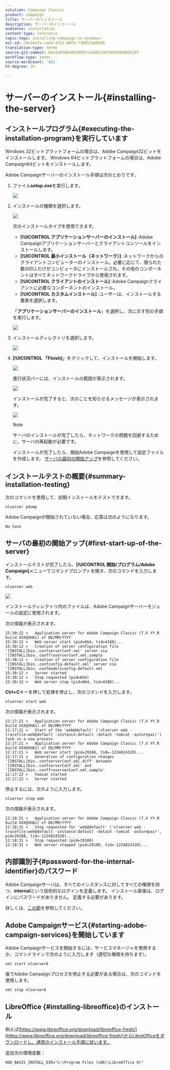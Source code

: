```yaml
---
solution: Campaign Classic
product: campaign
title: サーバーのインストール
description: サーバーのインストール
audience: installation
content-type: reference
topic-tags: installing-campaign-in-windows-
exl-id: c0cb4efa-cae9-4312-88fb-738857a89595
translation-type: tm+mt
source-git-commit: b0a1e0596e985998f1a1d02236f9359d0482624f
workflow-type: tm+mt
source-wordcount: '421'
ht-degree: 3%

---
```


# サーバーのインストール{#installing-the-server}

## インストールプログラム{#executing-the-installation-program}を実行しています

Windows 32ビットプラットフォームの場合は、Adobe Campaign32ビットをインストールします。 Windows 64ビットプラットフォームの場合は、Adobe Campaign64ビットをインストールします。

Adobe Campaignサーバーのインストール手順は次のとおりです。

1. ファイル&#x200B;**setup.exe**&#x200B;を実行します。

   ![](assets/s_ncs_install_installer_01.png)

1. インストールの種類を選択します。

   ![](assets/s_ncs_install_installer_01a.png)

   次のインストールタイプを使用できます。

   * **[!UICONTROL アプリケーションサーバーのインストール]** :Adobe Campaignアプリケーションサーバーとクライアントコンソールをインストールします。
   * **[!UICONTROL 最小インストール（ネットワーク）]** :ネットワークからのクライアントコンピューターのインストール。必要に応じて、限られた数のDLLだけがコンピュータにインストールされ、その他のコンポーネントはすべてネットワークドライブから使用されます。
   * **[!UICONTROL クライアントのインストール]** :Adobe Campaignクライアントに必要なコンポーネントのインストール。
   * **[!UICONTROL カスタムインストール]** :ユーザーは、インストールする要素を選択します。

   「**アプリケーションサーバーのインストール**」を選択し、次に示す別の手順を実行します。

   ![](assets/s_ncs_install_installer_02.png)

1. インストールディレクトリを選択します。

   ![](assets/s_ncs_install_installer_03.png)

1. **[!UICONTROL 「Finish]**」をクリックして、インストールを開始します。

   ![](assets/s_ncs_install_installer_04.png)

   進行状況バーには、インストールの範囲が表示されます。

   ![](assets/s_ncs_install_installer_05.png)

   インストールが完了すると、次のことを知らせるメッセージが表示されます。

   ![](assets/s_ncs_install_installer_06.png)

   >[!NOTE]
   >
   >サーバのインストールが完了したら、ネットワークの問題を回避するために、サーバの再起動が必要です。

   インストールが完了したら、開始Adobe Campaignを使用して設定ファイルを作成します。 [サーバの最初の開始アップ](#first-start-up-of-the-server)を参照してください。

## インストールテストの概要{#summary-installation-testing}

次のコマンドを使用して、初期インストールをテストできます。

```
nlserver pdump
```

Adobe Campaignが開始されていない場合、応答は次のようになります。

```
No task
```

## サーバの最初の開始アップ{#first-start-up-of-the-server}

インストールテストが完了したら、**[!UICONTROL 開始/プログラム/Adobe Campaign]**&#x200B;メニューでコマンドプロンプトを開き、次のコマンドを入力します。

```
nlserver web
```

![](assets/s_ncs_install_cmd_nlserverweb.png)

インストールディレクトリ内のファイルは、Adobe Campaignサーバーモジュールの設定に使用されます。

次の情報が表示されます。

```
15:30:12 >   Application server for Adobe Campaign Classic (7.X YY.R build XXX@SHA1) of DD/MM/YYYY
15:30:12 >   Web server start (pid=664, tid=4188)...
15:30:12 >   Creation of server configuration file '[INSTALL]bin..confserverConf.xml' server via '[INSTALL]bin..conffraserverConf.xml.sample
15:30:12 >   Creation of server configuration file '[INSTALL]bin..confconfig-default.xml' server via '[INSTALL]bin..confmodelsconfig-default.xml
15:30:12 >   Server started
15:30:12 >   Stop requested (pid=664)
15:30:12 >   Web server stop (pid=664, tid=4188)...
```

**Ctrl+C**&#x200B;キーを押して処理を停止し、次のコマンドを入力します。

```
nlserver start web
```

次の情報が表示されます。

```
12:17:21 >   Application server for Adobe Campaign Classic (7.X YY.R build XXX@SHA1) of DD/MM/YYYY
12:17:21 >   Start of the 'web@default' ('nlserver web -tracefile:web@default -instance:default -detach -tomcat -autorepair') task in a new process 
12:17:21 >   Application server for Adobe Campaign Classic (7.X YY.R build XXX@SHA1) of DD/MM/YYYY
12:17:21 >   Web server start (pid=29188, tid=-1224824320)...
12:17:21 >   Generation of configuration changes '[INSTALL]bin..confserverConf.xml.diff' between '[INSTALL]bin..confserverConf.xml' and '[INSTALL]bin..conffraserverConf.xml.sample'
12:17:22 >   Tomcat started
12:17:22 >   Server started
```

停止するには、次のように入力します。

```
nlserver stop web
```

次の情報が表示されます。

```
12:18:31 >   Application server for Adobe Campaign Classic (7.X YY.R build XXX@SHA1) of DD/MM/YYYY
12:18:31 >   Stop requested for 'web@default' ('nlserver web -tracefile:web@default -instance:default -detach -tomcat -autorepair', pid=29188, tid=-1224824320)...
12:18:31 >   Stop requested (pid=29188)
12:18:31 >   Web server stopped (pid=29188, tid=-1224824320)...
```

## 内部識別子{#password-for-the-internal-identifier}のパスワード

Adobe Campaignサーバは、すべてのインスタンスに対してすべての権限を持つ、**internal**&#x200B;という技術的なログインを定義します。 インストール直後は、ログインにパスワードがありません。 定義する必要があります。

詳しくは、[この節](../../installation/using/configuring-campaign-server.md#internal-identifier)を参照してください。

## Adobe Campaignサービス{#starting-adobe-campaign-services}を開始しています

Adobe Campaignサービスを開始するには、サービスマネージャを使用するか、コマンドラインで次のように入力します（適切な権限を持ちます）。

```
net start nlserver6
```

後でAdobe Campaignプロセスを停止する必要がある場合は、次のコマンドを使用します。

```
net stop nlserver6
```

## LibreOffice {#installing-libreoffice}のインストール

例えば[https://www.libreoffice.org/download/libreoffice-fresh/](https://www.libreoffice.org/download/libreoffice-fresh/)からLibreOfficeをダウンロードし、通常のインストール手順に従います。

追加次の環境変数：

```
OOO_BASIS_INSTALL_DIR="C:\Program Files (x86)\LibreOffice 6\"
```

